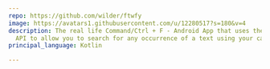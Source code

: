 ```yaml
---
repo: https://github.com/wilder/ftwfy
image: https://avatars1.githubusercontent.com/u/12280517?s=180&v=4
description: The real life Command/Ctrl + F - Android App that uses the Mobile Vision
  API to allow you to search for any occurrence of a text using your camera
principal_language: Kotlin

---
```

